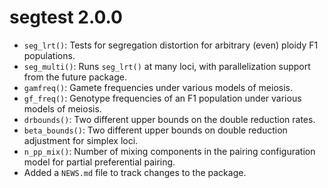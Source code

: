 # segtest 2.0.0

* `seg_lrt()`: Tests for segregation distortion for arbitrary (even) ploidy F1 populations.
* `seg_multi()`: Runs `seg_lrt()` at many loci, with parallelization support from the future package.
* `gamfreq()`: Gamete frequencies under various models of meiosis.
* `gf_freq()`: Genotype frequencies of an F1 population under various models of meiosis.
* `drbounds()`: Two different upper bounds on the double reduction rates.
* `beta_bounds()`: Two different upper bounds on double reduction adjustment for simplex loci.
* `n_pp_mix()`: Number of mixing components in the pairing configuration model for partial preferential pairing.
* Added a `NEWS.md` file to track changes to the package.
